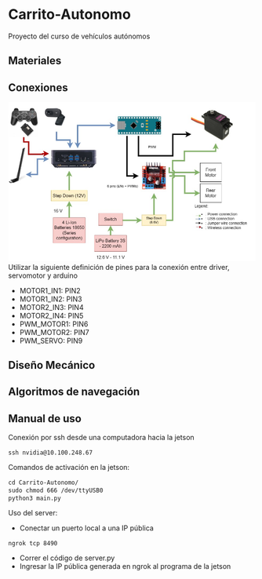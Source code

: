 # Carrito-Autonomo
Proyecto del curso de vehículos autónomos
## Materiales
## Conexiones
![](https://github.com/kio-9/Carrito-Autonomo/blob/main/imagenes/conexiones.jfif)
Utilizar la siguiente definición de pines para la conexión entre driver, servomotor y arduino
- MOTOR1_IN1: PIN2
- MOTOR1_IN2: PIN3
- MOTOR2_IN3: PIN4
- MOTOR2_IN4: PIN5
- PWM_MOTOR1: PIN6
- PWM_MOTOR2: PIN7
- PWM_SERVO:  PIN9
## Diseño Mecánico
## Algoritmos de navegación
## Manual de uso 
Conexión por ssh desde una computadora hacia la jetson
```
ssh nvidia@10.100.248.67
```
Comandos de activación en la jetson:
```
cd Carrito-Autonomo/
sudo chmod 666 /dev/ttyUSB0
python3 main.py
```
Uso del server:
- Conectar un puerto local a una IP pública
```
ngrok tcp 8490
```
- Correr el código de server.py
- Ingresar la IP pública generada en ngrok al programa de la jetson

